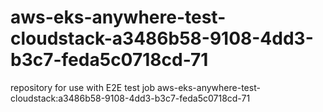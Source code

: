 # aws-eks-anywhere-test-cloudstack-a3486b58-9108-4dd3-b3c7-feda5c0718cd-71
repository for use with E2E test job aws-eks-anywhere-test-cloudstack:a3486b58-9108-4dd3-b3c7-feda5c0718cd-71
